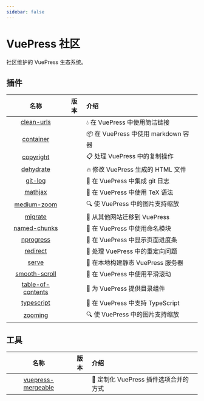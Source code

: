 ```yaml
---
sidebar: false
---
```


# VuePress 社区

社区维护的 VuePress 生态系统。

## 插件

|                        名称                         |                        版本                        | 介绍                                         |
| :-------------------------------------------------: | :------------------------------------------------: | :------------------------------------------- |
|        [clean-urls](./plugins/clean-urls.md)        |    <NpmLink pkg="vuepress-plugin-clean-urls"/>     | :droplet: 在 VuePress 中使用简洁链接         |
|         [container](./plugins/container.md)         |     <NpmLink pkg="vuepress-plugin-container"/>     | :package: 在 VuePress 中使用 markdown 容器   |
|         [copyright](./plugins/copyright.md)         |     <NpmLink pkg="vuepress-plugin-copyright"/>     | :clipboard: 处理 VuePress 中的复制操作       |
|         [dehydrate](./plugins/dehydrate.md)         |     <NpmLink pkg="vuepress-plugin-dehydrate"/>     | :fire: 修改 VuePress 生成的 HTML 文件        |
|           [git-log](./plugins/git-log.md)           |      <NpmLink pkg="vuepress-plugin-git-log"/>      | :floppy_disk: 在 VuePress 中集成 git 日志    |
|           [mathjax](./plugins/mathjax.md)           |      <NpmLink pkg="vuepress-plugin-mathjax"/>      | :page_with_curl: 在 VuePress 中使用 TeX 语法 |
|       [medium-zoom](./plugins/medium-zoom.md)       |    <NpmLink pkg="vuepress-plugin-medium-zoom"/>    | :mag: 使 VuePress 中的图片支持缩放           |
|           [migrate](./plugins/migrate.md)           |      <NpmLink pkg="vuepress-plugin-migrate"/>      | :paw_prints: 从其他网站迁移到 VuePress       |
|      [named-chunks](./plugins/named-chunks.md)      |   <NpmLink pkg="vuepress-plugin-named-chunks"/>    | :name_badge: 在 VuePress 中使用命名模块      |
|         [nprogress](./plugins/nprogress.md)         |     <NpmLink pkg="vuepress-plugin-nprogress"/>     | :running: 在 VuePress 中显示页面进度条       |
|          [redirect](./plugins/redirect.md)          |     <NpmLink pkg="vuepress-plugin-redirect"/>      | :traffic_light: 处理 VuePress 中的重定向问题 |
|             [serve](./plugins/serve.md)             |       <NpmLink pkg="vuepress-plugin-serve"/>       | :key: 在本地构建静态 VuePress 服务器         |
|     [smooth-scroll](./plugins/smooth-scroll.md)     |   <NpmLink pkg="vuepress-plugin-smooth-scroll"/>   | :roller_coaster: 在 VuePress 中使用平滑滚动  |
| [table-of-contents](./plugins/table-of-contents.md) | <NpmLink pkg="vuepress-plugin-table-of-contents"/> | :bookmark: 为 VuePress 提供目录组件          |
|        [typescript](./plugins/typescript.md)        |    <NpmLink pkg="vuepress-plugin-typescript"/>     | :palm_tree: 在 VuePress 中支持 TypeScript    |
|           [zooming](./plugins/zooming.md)           |      <NpmLink pkg="vuepress-plugin-zooming"/>      | :mag: 使 VuePress 中的图片支持缩放           |

## 工具

|                    名称                    |                版本                 | 介绍                                              |
| :----------------------------------------: | :---------------------------------: | :------------------------------------------------ |
| [vuepress-mergeable](./tools/mergeable.md) | <NpmLink pkg="vuepress-mergeable"/> | :crystal_ball: 定制化 VuePress 插件选项合并的方式 |
